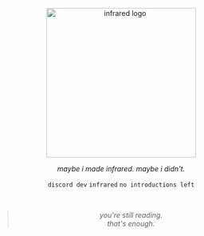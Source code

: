 <p align="center">
  <img src="https://files.catbox.moe/kjr0cd.png" width="300" alt="infrared logo"/>
</p>

<p align="center"><em>maybe i made infrared. maybe i didn't.</em></p>

<p align="center">
  <code>discord dev</code>
  <code>infrared</code>
  <code>no introductions left</code>
</p>

<br>

<blockquote align="center">
  <em>you're still reading.<br>that's enough.</em>
</blockquote>
